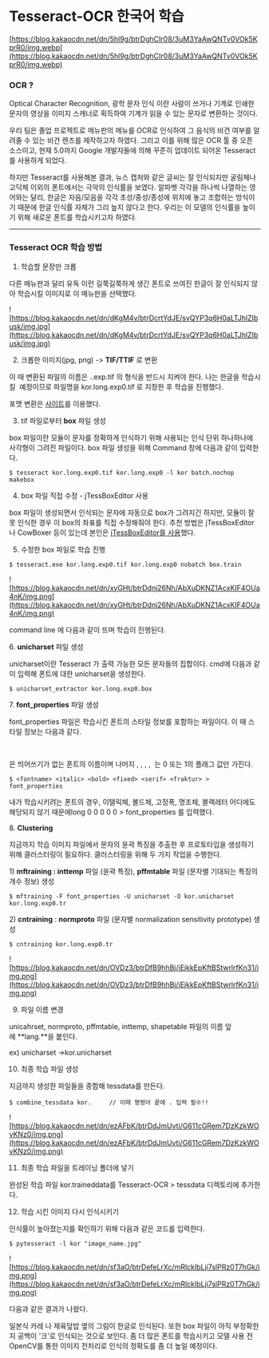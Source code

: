 # Tesseract-OCR 한국어 학습

[https://blog.kakaocdn.net/dn/5hl9g/btrDghCIr08/3uM3YaAwQNTv0VOk5KprR0/img.webp](https://blog.kakaocdn.net/dn/5hl9g/btrDghCIr08/3uM3YaAwQNTv0VOk5KprR0/img.webp)

### OCR ?

Optical Character Recognition, 광학 문자 인식 이란 사람이 쓰거나 기계로 인쇄한 문자의 영상을 이미지 스캐너로 획득하여 기계가 읽을 수 있는 문자로 변환하는 것이다.

우리 팀은 졸업 프로젝트로 메뉴판의 메뉴를 OCR로 인식하여 그 음식의 비건 여부를 알려줄 수 있는 비건 렌즈를 제작하고자 하였다. 그리고 이를 위해 많은 OCR 툴 중 오픈 소스이고, 현재 5.0까지 Google 개발자들에 의해 꾸준히 업데이트 되어온 Tesseract를 사용하게 되었다.

하지만 Tesseract를 사용해본 결과, 뉴스 캡처와 같은 글씨는 잘 인식되지만 굴림체나 고딕체 이외의 폰트에서는 극악의 인식률을 보였다. 알파벳 각각을 하나씩 나열하는 영어와는 달리, 한글은 자음/모음을 각각 초성/중성/종성에 위치에 놓고 조합하는 방식이기 때문에 한글 인식률 자체가 그리 높지 않다고 한다. 우리는 이 모델의 인식률을 높이기 위해 새로운 폰트를 학습시키고자 하였다.

---

### 

### Tesseract OCR 학습 방법

1. 학습할 문장만 크롭

다른 메뉴판과 달리 유독 이런 길쭉길쭉하게 생긴 폰트로 쓰여진 한글이 잘 인식되지 않아 학습시킬 이미지로 이 메뉴판을 선택했다.

![https://blog.kakaocdn.net/dn/dKgM4v/btrDcrtYdJE/svQYP3q6H0aLTJhlZIbusk/img.jpg](https://blog.kakaocdn.net/dn/dKgM4v/btrDcrtYdJE/svQYP3q6H0aLTJhlZIbusk/img.jpg)

2. 크롭한 이미지(jpg, png) -> **TIF/TTIF** 로 변환

이 때 변환된 파일의 이름은 <lang>.<font-name>.exp<num>.tif 의 형식을 반드시 지켜야 한다. 나는 한글을 학습시킬  예정이므로 파일명을 kor.long.exp0.tif 로 지정한 후 학습을 진행했다.

포맷 변환은 [사이트](https://convertio.co/kr/jpg-tiff/)를 이용했다.

3. tif 파일로부터 **box** 파일 생성

box 파일이란 모듈이 문자를 정확하게 인식하기 위해 사용되는 인식 단위 하나하나에 사각형이 그려진 파일이다. box 파일 생성을 위해 Command 창에 다음과 같이 입력한다.

```
$ tesseract kor.long.exp0.tif kor.long.exp0 -l kor batch.nochop makebox
```

4. box 파일 직접 수정 - jTessBoxEditor 사용

box 파일이 생성되면서 인식되는 문자에 자동으로 box가 그려지긴 하지만, 모듈이 잘못 인식한 경우 이 box의 좌표를 직접 수정해줘야 한다. 추천 방법은 jTessBoxEditor 나 CowBoxer 등이 있는데 본인은 [jTessBoxEditor를 사용](https://tctt.tistory.com/124)했다.

5. 수정한 box 파일로 학습 진행

```
$ tesseract.exe kor.long.exp0.tif kor.long.exp0 nobatch box.train
```

![https://blog.kakaocdn.net/dn/xyGHt/btrDdnj26Nh/AbXuDKNZ1AcxKIF4OUa4nK/img.png](https://blog.kakaocdn.net/dn/xyGHt/btrDdnj26Nh/AbXuDKNZ1AcxKIF4OUa4nK/img.png)

command line 에 다음과 같이 뜨며 학습이 진행된다.

6. **unicharset** 파일 생성

unicharset이란 Tesseract 가 출력 가능한 모든 문자들의 집합이다. cmd에 다음과 같이 입력해 폰트에 대한 unicharset을 생성한다.

```
$ unicharset_extractor kor.long.exp0.box
```

7. **font_properties** 파일 생성

font_properties 파일은 학습시킨 폰트의 스타일 정보를 포함하는 파일이다. 이 때 스타일 정보는 다음과 같다.

<fontname> <italic> <bold> <fixed> <serif> <fraktur>

<fontname>은 띄어쓰기가 없는 폰트의 이름이며 나머지 <italic>, <bold>, <fixed>, <serif>, <fraktur> 는 0 또는 1의 플래그 값만 가진다.

```
$ <fontname> <italic> <bold> <fixed> <serif> <fraktur> > font_properties
```

내가 학습시키려는 폰트의 경우, 이탤릭체, 볼드체, 고정폭, 명조체, 블랙레터 어디에도 해당되지 않기 때문에long 0 0 0 0 0 > font_properties 를 입력했다.

8. **Clustering**

지금까지 학습 이미지 파일에서 문자의 윤곽 특징을 추출한 후 프로토타입을 생성하기 위해 클러스터링이 필요하다. 클러스터링을 위해 두 가지 작업을 수행한다.

1) **mftraining : inttemp** 파일 (윤곽 특징), **pffmtable** 파일 (문자별 기대되는 특징의 개수 정보) 생성

```
$ mftraining -F font_properties -U unicharset -O kor.unicharset kor.long.exp0.tr
```

2) **cntraining** : **normproto** 파일 (문자별 normalization sensitivity prototype) 생성

```
$ cntraining kor.long.exp0.tr
```

![https://blog.kakaocdn.net/dn/OVDz3/btrDfB9hhBj/iEjkkEpKftBStwrlrfKn31/img.png](https://blog.kakaocdn.net/dn/OVDz3/btrDfB9hhBj/iEjkkEpKftBStwrlrfKn31/img.png)

9. 파일 이름 변경

unicahrset, normproto, pffmtable, inttemp, shapetable 파일의 이름 앞에 **lang.**을 붙인다.

ex) unicharset ->kor.unicharset

10. 최종 학습 파일 생성

지금까지 생성한 파일들을 종합해 tessdata를 만든다.

```
$ combine_tessdata kor. 	// 이때 명령어 끝에 . 입력 필수!!
```

![https://blog.kakaocdn.net/dn/ezAFbK/btrDdJmUvti/G611cGRem7DzKzkWOvKNz0/img.png](https://blog.kakaocdn.net/dn/ezAFbK/btrDdJmUvti/G611cGRem7DzKzkWOvKNz0/img.png)

11. 최종 학습 파일을 트레이닝 폴더에 넣기

완성된 학습 파일 kor.traineddata를 Tesseract-OCR > tessdata 디렉토리에 추가한다.

12. 학습 시킨 이미지 다시 인식시키기

인식률이 높아졌는지를 확인하기 위해 다음과 같은 코드를 입력한다.

```
$ pytesseract -l kor "image_name.jpg"
```

![https://blog.kakaocdn.net/dn/sf3aO/btrDefeLrXc/mRlckIbLji7slPRz0T7hGk/img.png](https://blog.kakaocdn.net/dn/sf3aO/btrDefeLrXc/mRlckIbLji7slPRz0T7hGk/img.png)

다음과 같은 결과가 나왔다.

일본식 카레 나 제육덮밥 옆의 그림이 한글로 인식된다. 또한 box 파일이 아직 부정확한지 공백이 '크'로 인식되는 것으로 보인다. 좀 더 많은 폰트를 학습시키고 모델 사용 전 OpenCV를 통한 이미지 전처리로 인식의 정확도를 좀 더 높일 예정이다.
